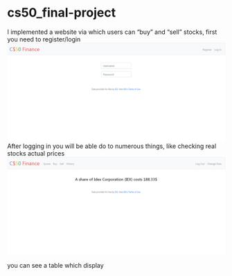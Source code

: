 # cs50_final-project
I implemented a website via which users can “buy” and “sell” stocks, first you need to register/login <img src="Images/login.png" alt="drawing" width="700"/>
After logging in you will be able do to numerous things, like checking real stocks actual prices <img src="Images/looking.png" alt="drawing" width="700"/>

you can see a table which display 
